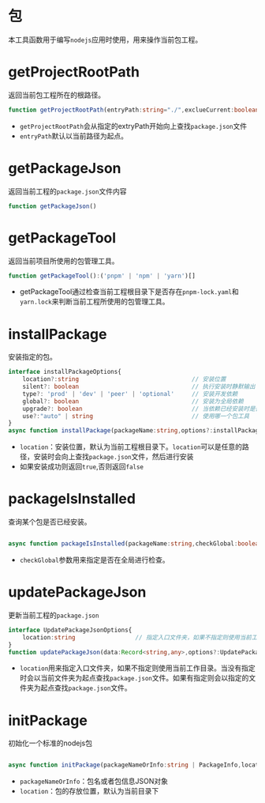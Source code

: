 # 包

本工具函数用于编写`nodejs`应用时使用，用来操作当前包工程。

# getProjectRootPath

返回当前包工程所在的根路径。

```typescript
function getProjectRootPath(entryPath:string="./",exclueCurrent:boolean=false):string | null
```

- `getProjectRootPath`会从指定的extryPath开始向上查找`package.json`文件
- `entryPath`默认以当前路径为起点。

# getPackageJson

返回当前工程的`package.json`文件内容

```typescript
function getPackageJson()
```

# getPackageTool

返回当前项目所使用的包管理工具。

```typescript
function getPackageTool():('pnpm' | 'npm' | 'yarn')[]
```

- getPackageTool通过检查当前工程根目录下是否存在`pnpm-lock.yaml`和`yarn.lock`来判断当前工程所使用的包管理工具。

# installPackage

安装指定的包。

```typescript
interface installPackageOptions{
    location?:string                                // 安装位置
    silent?: boolean                                // 执行安装时静默输出
    type?: 'prod' | 'dev' | 'peer' | 'optional'     // 安装开发依赖 
    global?: boolean                                // 安装为全局依赖
    upgrade?: boolean                               // 当依赖已经安装时是否进行升级 
    use?:"auto" | string                            // 使用哪一个包工具
}
async function installPackage(packageName:string,options?:installPackageOptions)

```

- `location`：安装位置，默认为当前工程根目录下。`location`可以是任意的路径，安装时会向上查找`package.json`文件，然后进行安装
- 如果安装成功则返回`true`,否则返回`false`

# packageIsInstalled

查询某个包是否已经安装。

```typescript

async function packageIsInstalled(packageName:string,checkGlobal:boolean=false):Promise<boolean>

```
- `checkGlobal`参数用来指定是否在全局进行检查。


# updatePackageJson

更新当前工程的`package.json`

```typescript
interface UpdatePackageJsonOptions{
    location:string                 // 指定入口文件夹，如果不指定则使用当前工作目录
}
function updatePackageJson(data:Record<string,any>,options?:UpdatePackageJsonOptions)
```
- `location`用来指定入口文件夹，如果不指定则使用当前工作目录。当没有指定时会以当前文件夹为起点查找`package.json`文件。如果有指定则会以指定的文件夹为起点查找`package.json`文件。


# initPackage

初始化一个标准的nodejs包

```typescript

async function initPackage(packageNameOrInfo:string | PackageInfo,location?:string)

```

- `packageNameOrInfo`：包名或者包信息JSON对象
- `location`：包的存放位置，默认为当前目录下
